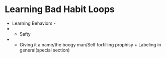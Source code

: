 # Learning Bad Habit Loops

* Learning Behaviors - 
* * Safty
* * Giving it a name/the boogy man/Self forfilling prophisy  + Labeling in general(special section)
